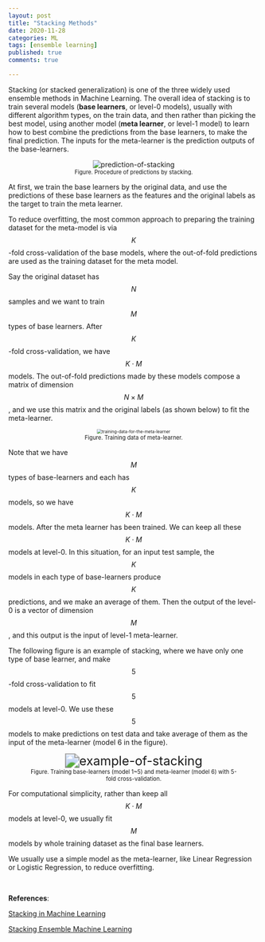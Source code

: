 ```yaml
---
layout: post
title: "Stacking Methods"
date: 2020-11-28
categories: ML
tags: [ensemble learning]
published: true
comments: true

---
```


Stacking (or stacked generalization) is one of the three widely used ensemble methods in Machine Learning. The overall idea of stacking is to train several models (**base learners**, or level-0 models), usually with different algorithm types, on the train data, and then rather than picking the best model, using another model (**meta learner**, or level-1 model) to learn how to best combine the predictions from the base learners, to make the final prediction. The inputs for the meta-learner is the prediction outputs of the base-learners. 

<div style="text-align: center">
<figure>
<img src="https://miro.medium.com/max/1324/1*T-JHq4AK3dyRNi7gpn9-Xw.png" alt="prediction-of-stacking" style="zoom:100%;" />
<figcaption style="font-size: 80%;"> Figure. Procedure of predictions by stacking. </figcaption>
</figure>
</div>

At first, we train the base learners by the original data, and use the predictions of these base learners as the features and the original labels as the target to train the meta learner. 

To reduce overfitting, the most common approach to preparing the training dataset for the meta-model is via $$K$$-fold cross-validation of the base models, where the out-of-fold predictions are used as the training dataset for the meta model. 

Say the original dataset has $$N$$ samples and we want to train $$M$$ types of base learners. After $$K$$-fold cross-validation, we have $$K \cdot M$$ models. The out-of-fold predictions made by these models compose a matrix of dimension $$N \times M$$, and we use this matrix and the original labels (as shown below) to fit the meta-learner.

<div style="text-align: center">
<figure>
<img src="https://miro.medium.com/max/2400/1*SsfD-eJ6svkcCKuBaH5e8w.png" alt="training-data-for-the-meta-learner" style="zoom: 60%;" />
<figcaption style="font-size: 80%;"> Figure. Training data of meta-learner. </figcaption>
</figure>
</div>

Note that we have $$M$$ types of base-learners and each has $$K$$ models, so we have $$K \cdot M$$ models. After the meta learner has been trained. We can keep all these $$K \cdot M$$ models at level-0. In this situation, for an input test sample, the $$K$$ models in each type of base-learners produce $$K$$ predictions, and we make an average of them. Then the output of the level-0 is a vector of dimension $$M$$, and this output is the input of level-1 meta-learner. 

The following figure is an example of stacking, where we have only one type of base learner, and make $$5$$-fold cross-validation to fit $$5$$ models at level-0. We use these $$5$$ models to make predictions on test data and take average of them as the input of the meta-learner (model 6 in the figure). 

<div style="text-align: center">
<figure>
<img src="https://pic4.zhimg.com/80/v2-84dbc338e11fb89320f2ba310ad69ceb_720w.jpg" alt="example-of-stacking" style="zoom:180%;" />
<figcaption style="font-size: 80%;"> Figure. Training base-learners (model 1~5) and meta-learner (model 6) with 5-fold cross-validation. </figcaption>
</figure>
</div>

For computational simplicity, rather than keep all $$K \cdot M$$ models at level-0, we usually fit $$M$$ models by whole training dataset as the final base learners. 

We usually use a simple model as the meta-learner, like Linear Regression or Logistic Regression, to reduce overfitting.

<br>

**References**:

[Stacking in Machine Learning](https://medium.com/@supun.setunga/stacking-in-machine-learning-357db1cfc3a)

[Stacking Ensemble Machine Learning](https://machinelearningmastery.com/stacking-ensemble-machine-learning-with-python/)



